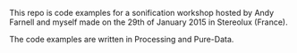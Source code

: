 This repo is code examples for a sonification workshop hosted by Andy Farnell and myself made on the 29th of January 2015 in Stereolux (France).

The code examples are written in Processing and Pure-Data.
